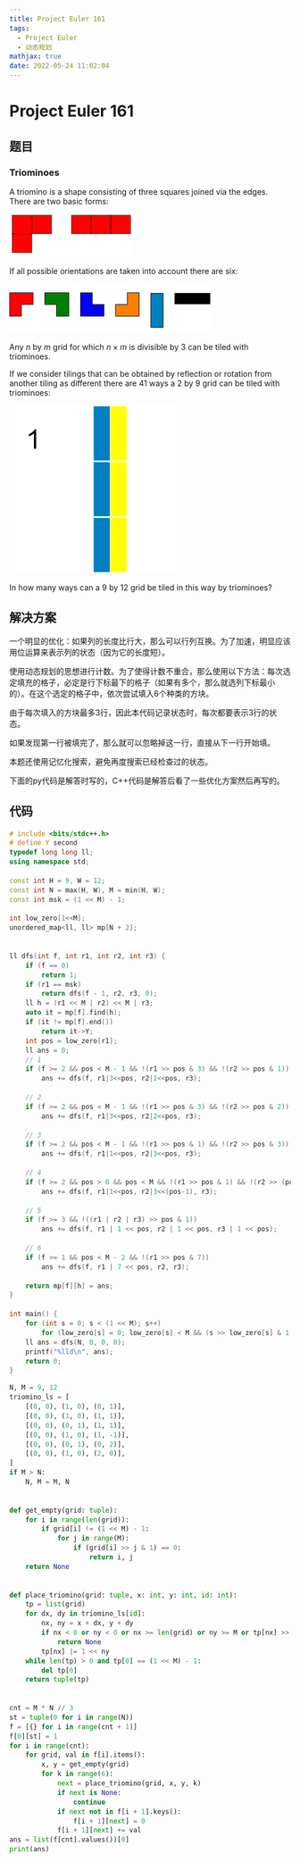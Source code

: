 ```yaml
---
title: Project Euler 161
tags:
  - Project Euler
  - 动态规划
mathjax: true
date: 2022-05-24 11:02:04
---
```


<escape><!-- more --></escape>

# Project Euler 161

## 题目

### Triominoes

A triomino is a shape consisting of three squares joined via the edges. There are two basic forms:

![](../images/p161_trio1.gif)

If all possible orientations are taken into account there are six:

![](../images/p161_trio3.gif)

Any $n$ by $m$ grid for which $n\times m$ is divisible by $3$ can be tiled with triominoes.

If we consider tilings that can be obtained by reflection or rotation from another tiling as different there are $41$ ways a $2$ by $9$ grid can be  tiled with triominoes:

![](../images/p161_k9.gif)

In how many ways can a $9$ by $12$ grid be tiled in this way by triominoes?

## 解决方案

一个明显的优化：如果列的长度比行大，那么可以行列互换。为了加速，明显应该用位运算来表示列的状态（因为它的长度短）。

使用动态规划的思想进行计数。为了使得计数不重合，那么使用以下方法：每次选定填充的格子，必定是行下标最下的格子（如果有多个，那么就选列下标最小的）。在这个选定的格子中，依次尝试填入$6$个种类的方块。

由于每次填入的方块最多$3$行，因此本代码记录状态时，每次都要表示$3$行的状态。

如果发现第一行被填完了，那么就可以忽略掉这一行，直接从下一行开始填。

本题还使用记忆化搜索，避免再度搜索已经检查过的状态。

下面的py代码是解答时写的，C++代码是解答后看了一些优化方案然后再写的。

## 代码

```C++
# include <bits/stdc++.h>
# define Y second
typedef long long ll;
using namespace std;

const int H = 9, W = 12;
const int N = max(H, W), M = min(H, W);
const int msk = (1 << M) - 1;

int low_zero[1<<M];
unordered_map<ll, ll> mp[N + 2];


ll dfs(int f, int r1, int r2, int r3) {
    if (f == 0)
        return 1;
    if (r1 == msk)
        return dfs(f - 1, r2, r3, 0);
    ll h = (r1 << M | r2) << M | r3;
    auto it = mp[f].find(h);
    if (it != mp[f].end())
        return it->Y;
    int pos = low_zero[r1];
    ll ans = 0;
    // 1
    if (f >= 2 && pos < M - 1 && !(r1 >> pos & 3) && !(r2 >> pos & 1))
        ans += dfs(f, r1|3<<pos, r2|1<<pos, r3);

    // 2
    if (f >= 2 && pos < M - 1 && !(r1 >> pos & 3) && !(r2 >> pos & 2))
        ans += dfs(f, r1|3<<pos, r2|2<<pos, r3);

    // 3
    if (f >= 2 && pos < M - 1 && !(r1 >> pos & 1) && !(r2 >> pos & 3))
        ans += dfs(f, r1|1<<pos, r2|3<<pos, r3);

    // 4
    if (f >= 2 && pos > 0 && pos < M && !(r1 >> pos & 1) && !(r2 >> (pos - 1) & 3))
        ans += dfs(f, r1|1<<pos, r2|3<<(pos-1), r3);

    // 5
    if (f >= 3 && !((r1 | r2 | r3) >> pos & 1))
        ans += dfs(f, r1 | 1 << pos, r2 | 1 << pos, r3 | 1 << pos);

    // 6
    if (f >= 1 && pos < M - 2 && !(r1 >> pos & 7))
        ans += dfs(f, r1 | 7 << pos, r2, r3);

    return mp[f][h] = ans;
}

int main() {
    for (int s = 0; s < (1 << M); s++)
        for (low_zero[s] = 0; low_zero[s] < M && (s >> low_zero[s] & 1); low_zero[s]++);
    ll ans = dfs(N, 0, 0, 0);
    printf("%lld\n", ans);
    return 0;
}
```

```py
N, M = 9, 12
triomino_ls = [
    [(0, 0), (1, 0), (0, 1)],
    [(0, 0), (1, 0), (1, 1)],
    [(0, 0), (0, 1), (1, 1)],
    [(0, 0), (1, 0), (1, -1)],
    [(0, 0), (0, 1), (0, 2)],
    [(0, 0), (1, 0), (2, 0)],
]
if M > N:
    N, M = M, N


def get_empty(grid: tuple):
    for i in range(len(grid)):
        if grid[i] != (1 << M) - 1:
            for j in range(M):
                if (grid[i] >> j & 1) == 0:
                    return i, j
    return None


def place_triomino(grid: tuple, x: int, y: int, id: int):
    tp = list(grid)
    for dx, dy in triomino_ls[id]:
        nx, ny = x + dx, y + dy
        if nx < 0 or ny < 0 or nx >= len(grid) or ny >= M or tp[nx] >> ny & 1:
            return None
        tp[nx] |= 1 << ny
    while len(tp) > 0 and tp[0] == (1 << M) - 1:
        del tp[0]
    return tuple(tp)


cnt = M * N // 3
st = tuple(0 for i in range(N))
f = [{} for i in range(cnt + 1)]
f[0][st] = 1
for i in range(cnt):
    for grid, val in f[i].items():
        x, y = get_empty(grid)
        for k in range(6):
            next = place_triomino(grid, x, y, k)
            if next is None:
                continue
            if next not in f[i + 1].keys():
                f[i + 1][next] = 0
            f[i + 1][next] += val
ans = list(f[cnt].values())[0]
print(ans)

```
